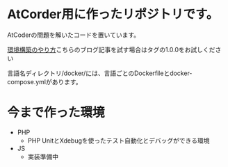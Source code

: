 # AtCorder用に作ったリポジトリです。
AtCoderの問題を解いたコードを置いています。

[環境構築のやり方](https://qiita.com/yami-yami/items/dde58544c954e00b5c3c)こちらのブログ記事を試す場合はタグの1.0.0をお試しください

言語名ディレクトリ/docker/には、言語ごとのDockerfileとdocker-compose.ymlがあります。
# 今まで作った環境
- PHP
    - PHP UnitとXdebugを使ったテスト自動化とデバッグができる環境
- JS
    - 実装準備中
